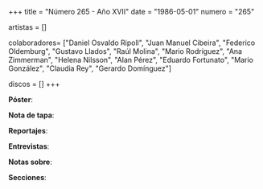 +++
title = "Número 265 - Año XVII"
date = "1986-05-01"
numero = "265"

artistas = []

colaboradores= ["Daniel Osvaldo Ripoll", "Juan Manuel Cibeira", "Federico Oldemburg", "Gustavo Llados", "Raúl Molina", "Mario Rodríguez", "Ana Zimmerman", "Helena Nilsson", "Alan Pérez", "Eduardo Fortunato", "Mario González", "Claudia Rey", "Gerardo Domínguez"]

discos = []
+++

**Póster**: 

**Nota de tapa**: 

**Reportajes**: 

**Entrevistas**: 

**Notas sobre**:

**Secciones**:
